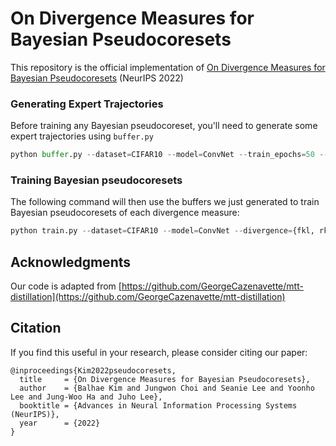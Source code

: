 # On Divergence Measures for Bayesian Pseudocoresets
This repository is the official implementation of [On Divergence Measures for Bayesian Pseudocoresets](https://openreview.net/login?redirect=%2Fforum%3Fid%3Dbg7d_2jWv6) (NeurIPS 2022)
### Generating Expert Trajectories
Before training any Bayesian pseudocoreset, you'll need to generate some expert trajectories using `buffer.py`
```python
python buffer.py --dataset=CIFAR10 --model=ConvNet --train_epochs=50 --num_experts=100
```
### Training Bayesian pseudocoresets
The following command will then use the buffers we just generated to train Bayesian pseudocoresets of each divergence measure:
```python
python train.py --dataset=CIFAR10 --model=ConvNet --divergence={fkl, rkl, wasserstein} --ipc={1, 10, 20} --eval_method={hmc, sghmc}
```

## Acknowledgments
Our code is adapted from [https://github.com/GeorgeCazenavette/mtt-distillation](https://github.com/GeorgeCazenavette/mtt-distillation)

## Citation
If you find this useful in your research, please consider citing our paper:
```
@inproceedings{Kim2022pseudocoresets,
  title     = {On Divergence Measures for Bayesian Pseudocoresets},
  author    = {Balhae Kim and Jungwon Choi and Seanie Lee and Yoonho Lee and Jung-Woo Ha and Juho Lee},
  booktitle = {Advances in Neural Information Processing Systems (NeurIPS)},
  year      = {2022}
}
```
